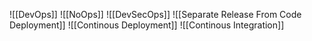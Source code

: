 ![[DevOps]]
![[NoOps]]
![[DevSecOps]]
![[Separate Release From Code Deployment]]
![[Continous Deployment]]
![[Continous Integration]]
